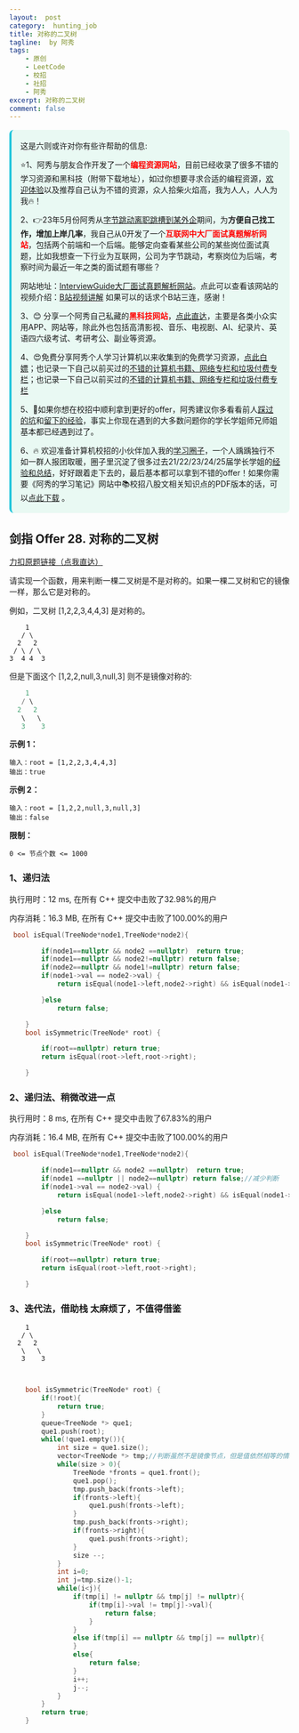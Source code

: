 ```yaml
---
layout:  post
category:  hunting_job
title: 对称的二叉树
tagline:  by 阿秀
tags:
    - 原创
    - LeetCode
    - 校招
    - 社招
    - 阿秀
excerpt: 对称的二叉树
comment: false
---
```






<div style="border-color: #24C6DC;
            background-color: #e9f9f3;         
            margin: 1rem 0;
        padding: .25rem 1rem;
        border-left-width: .3rem;
        border-left-style: solid;
        border-radius: .5rem;
        color: inherit;">
  <p>这是六则或许对你有些许帮助的信息:</p>
<p>⭐️1、阿秀与朋友合作开发了一个<span style="font-weight:bold;color:red">编程资源网站</span>，目前已经收录了很多不错的学习资源和黑科技（附带下载地址），如过你想要寻求合适的编程资源，<a href="https://tools.interviewguide.cn/home" style="text-decoration: underline" target="_blank">欢迎体验</a>以及推荐自己认为不错的资源，众人拾柴火焰高，我为人人，人人为我🔥！</p>  <p>2、👉23年5月份阿秀从<a style="text-decoration: underline" href="https://mp.weixin.qq.com/s?__biz=Mzk0ODU4MzEzMw==&mid=2247512170&idx=1&sn=c4a04a383d2dfdece676b75f17224e78" target="_blank">字节跳动离职跳槽到某外企</a>期间，为<span style="font-weight:bold">方便自己找工作，增加上岸几率</span>，我自己从0开发了一个<span style="font-weight:bold;color:red">互联网中大厂面试真题解析网站</span>，包括两个前端和一个后端。能够定向查看某些公司的某些岗位面试真题，比如我想查一下行业为互联网，公司为字节跳动，考察岗位为后端，考察时间为最近一年之类的面试题有哪些？
<div align="center">
</div>网站地址：<a style="text-decoration: underline" href="https://top.interviewguide.cn/" target="_blank">InterviewGuide大厂面试真题解析网站</a>。点此可以查看该网站的视频介绍：<a style="text-decoration: underline" href="https://www.bilibili.com/video/BV1f94y1C7BL" target="_blank">B站视频讲解</a>   如果可以的话求个B站三连，感谢！
    </p>3、😊
    分享一个阿秀自己私藏的<span style="font-weight:bold;color:red">黑科技网站</span>，<a style="text-decoration: underline" href="https://hkjtz.cn/" target="_blank">点此直达</a>，主要是各类小众实用APP、网站等，除此外也包括高清影视、音乐、电视剧、AI、纪录片、英语四六级考试、考研考公、副业等资源。
  </p>
  <p>4、😍免费分享阿秀个人学习计算机以来收集到的免费学习资源，<a style="text-decoration: underline" href="/notes/07-resources/01-free/01-introduce.html" target="_blank">点此白嫖</a>；也记录一下自己以前买过的<a style="text-decoration: underline" href="/notes/07-resources/02-precious.html" target="_blank">不错的计算机书籍、网络专栏和垃圾付费专栏</a>；也记录一下自己以前买过的<a style="text-decoration: underline" href="/notes/07-resources/02-precious.html" target="_blank">不错的计算机书籍、网络专栏和垃圾付费专栏</a>
  </p>
  <p>5、🚀如果你想在校招中顺利拿到更好的offer，阿秀建议你多看看前人<a style="text-decoration: underline" href="https://www.yuque.com/tuobaaxiu/httmmc/npg1k81zeq4wfpyz" target="_blank">踩过的坑</a>和<a style="text-decoration: underline"  target="_blank" href="https://www.yuque.com/tuobaaxiu/httmmc/gge9ppd0mbu2d3dp">留下的经验</a>，事实上你现在遇到的大多数问题你的学长学姐师兄师姐基本都已经遇到过了。
  </p>
  <p>6、🔥 欢迎准备计算机校招的小伙伴加入我的<a  style="text-decoration: underline" href="https://www.yuque.com/tuobaaxiu/httmmc/xg0otqvc17wfx4u9" target="_blank">学习圈子</a>，一个人踽踽独行不如一群人报团取暖，圈子里沉淀了很多过去21/22/23/24/25届学长学姐的<a  style="text-decoration: underline" href="https://www.yuque.com/tuobaaxiu/httmmc/gge9ppd0mbu2d3dp" target="_blank">经验和总结</a>，好好跟着走下去的，最后基本都可以拿到不错的offer！</a>如果你需要《阿秀的学习笔记》网站中📚︎校招八股文相关知识点的PDF版本的话，可以<a style="text-decoration: underline" href="https://www.yuque.com/tuobaaxiu/httmmc/qs0yn66apvkzw0ps" target="_blank">点此下载</a> 。</p>   </div>




<p id="对称的二叉树"></p>



## 剑指 Offer 28. 对称的二叉树

[力扣原题链接（点我直达）](https://leetcode-cn.com/problems/dui-cheng-de-er-cha-shu-lcof/)

请实现一个函数，用来判断一棵二叉树是不是对称的。如果一棵二叉树和它的镜像一样，那么它是对称的。

例如，二叉树 [1,2,2,3,4,4,3] 是对称的。

~~~
    1
   / \
  2   2
 / \ / \
3  4 4  3
~~~



但是下面这个 [1,2,2,null,3,null,3] 则不是镜像对称的:

```C++
    1
   / \
  2   2
   \   \
   3    3
```

 

**示例 1：**

```
输入：root = [1,2,2,3,4,4,3]
输出：true
```

**示例 2：**

```
输入：root = [1,2,2,null,3,null,3]
输出：false
```

 

**限制：**

```
0 <= 节点个数 <= 1000
```



### 1、递归法

执行用时：12 ms, 在所有 C++ 提交中击败了32.98%的用户

内存消耗：16.3 MB, 在所有 C++ 提交中击败了100.00%的用户

~~~C++
 bool isEqual(TreeNode*node1,TreeNode*node2){

        if(node1==nullptr && node2 ==nullptr)  return true;
        if(node1==nullptr && node2!=nullptr) return false;
        if(node2==nullptr && node1!=nullptr) return false;
        if(node1->val == node2->val) {
            return isEqual(node1->left,node2->right) && isEqual(node1->right,node2->left);

        }else
            return false;

    }
    bool isSymmetric(TreeNode* root) {

        if(root==nullptr) return true;
        return isEqual(root->left,root->right);

    }
~~~

### 2、递归法、稍微改进一点

执行用时：8 ms, 在所有 C++ 提交中击败了67.83%的用户

内存消耗：16.4 MB, 在所有 C++ 提交中击败了100.00%的用户

~~~C++
 bool isEqual(TreeNode*node1,TreeNode*node2){

        if(node1==nullptr && node2 ==nullptr)  return true;
        if(node1 ==nullptr || node2==nullptr) return false;//减少判断
        if(node1->val == node2->val) {
            return isEqual(node1->left,node2->right) && isEqual(node1->right,node2->left);

        }else
            return false;

    }
    bool isSymmetric(TreeNode* root) {

        if(root==nullptr) return true;
        return isEqual(root->left,root->right);

    }
~~~

### 3、迭代法，借助栈  太麻烦了，不值得借鉴



~~~
    1
   / \
  2   2
   \   \
   3    3

 
~~~





~~~C++
    bool isSymmetric(TreeNode* root) {
        if(!root){
            return true;
        }
        queue<TreeNode *> que1;
        que1.push(root);
        while(!que1.empty()){
            int size = que1.size();
            vector<TreeNode *> tmp;//判断虽然不是镜像节点，但是值依然相等的情况，比如上述情况
            while(size > 0){
                TreeNode *fronts = que1.front();
                que1.pop();
                tmp.push_back(fronts->left);
                if(fronts->left){
                    que1.push(fronts->left);
                }
                tmp.push_back(fronts->right);
                if(fronts->right){
                    que1.push(fronts->right);
                }
                size --;
            }
            int i=0;
            int j=tmp.size()-1;
            while(i<j){
                if(tmp[i] != nullptr && tmp[j] != nullptr){
                    if(tmp[i]->val != tmp[j]->val){
                        return false;
                    }
                }
                else if(tmp[i] == nullptr && tmp[j] == nullptr){
                }
                else{
                    return false;
                }
                i++;
                j--;
            }
        }
        return true;
    }
~~~

